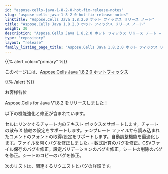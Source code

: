 ```yaml
---
id: "aspose-cells-java-1-8-2-0-hot-fix-release-notes"
slug: "aspose-cells-java-1-8-2-0-hot-fix-release-notes"
linktitle: "Aspose.Cells Java 1.8.2.0 ホット フィックス リリース ノート"
title: "Aspose.Cells Java 1.8.2.0 ホット フィックス リリース ノート"
weight: 30
description: "Aspose.Cells Java 1.8.2.0 ホット フィックス リリース ノート – the latest updates and fixes."
type: "repository"
layout: "release"
family_listing_page_title: "Aspose.Cells Java 1.8.2.0 ホット フィックス リリース ノート"
---
```

{{% alert color="primary" %}} 

このページには、[Aspose.Cells Java 1.8.2.0 ホットフィックス](https://releases.aspose.com/cells/java/new-releases/aspose.cells-java-1.8.2.0-hot-fix/)

{{% /alert %}} 

お客様各位

Aspose.Cells for Java V1.8.2 をリリースしました！

以下の機能強化と修正が含まれています。

セルにリンクするチャート内のテキスト ボックスをサポートします。チャートの散布 X 値軸の設定をサポートします。テンプレート ファイルから読み込まれたコメントのフォントの取得/設定をサポートします。自動調整機能を最適化します。ファイルを開くバグを修正しました。・数式計算のバグを修正。CSVファイル保存のバグを修正。設定バリデーションのバグを修正。シートの削除のバグを修正。シートのコピーのバグを修正。

次のリストは、関連するリクエストとバグの詳細です。
